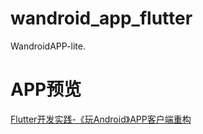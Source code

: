 # wandroid_app_flutter

WandroidAPP-lite.

# APP预览
[Flutter开发实践-《玩Android》APP客户端重构](https://blog.csdn.net/dehang0/article/details/104084035)
